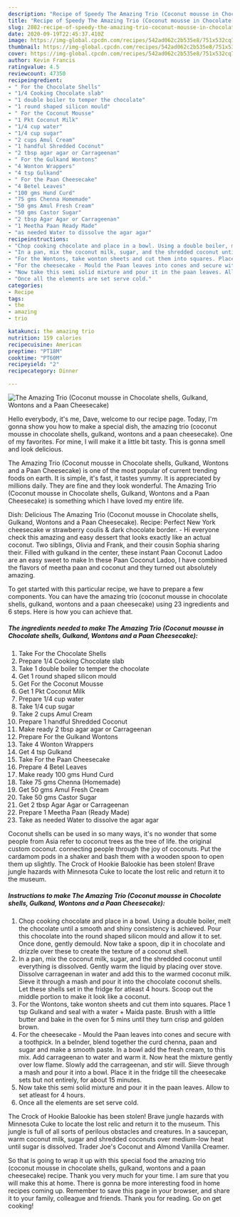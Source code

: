 ```yaml
---
description: "Recipe of Speedy The Amazing Trio (Coconut mousse in Chocolate shells, Gulkand, Wontons and a Paan Cheesecake)"
title: "Recipe of Speedy The Amazing Trio (Coconut mousse in Chocolate shells, Gulkand, Wontons and a Paan Cheesecake)"
slug: 2802-recipe-of-speedy-the-amazing-trio-coconut-mousse-in-chocolate-shells-gulkand-wontons-and-a-paan-cheesecake
date: 2020-09-19T22:45:37.410Z
image: https://img-global.cpcdn.com/recipes/542ad062c2b535e8/751x532cq70/the-amazing-trio-coconut-mousse-in-chocolate-shells-gulkand-wontons-and-a-paan-cheesecake-recipe-main-photo.jpg
thumbnail: https://img-global.cpcdn.com/recipes/542ad062c2b535e8/751x532cq70/the-amazing-trio-coconut-mousse-in-chocolate-shells-gulkand-wontons-and-a-paan-cheesecake-recipe-main-photo.jpg
cover: https://img-global.cpcdn.com/recipes/542ad062c2b535e8/751x532cq70/the-amazing-trio-coconut-mousse-in-chocolate-shells-gulkand-wontons-and-a-paan-cheesecake-recipe-main-photo.jpg
author: Kevin Francis
ratingvalue: 4.5
reviewcount: 47350
recipeingredient:
- " For the Chocolate Shells"
- "1/4 Cooking Chocolate slab"
- "1 double boiler to temper the chocolate"
- "1 round shaped silicon mould"
- " For the Coconut Mousse"
- "1 Pkt Coconut Milk"
- "1/4 cup water"
- "1/4 cup sugar"
- "2 cups Amul Cream"
- "1 handful Shredded Coconut"
- "2 tbsp agar agar or Carrageenan"
- " For the Gulkand Wontons"
- "4 Wonton Wrappers"
- "4 tsp Gulkand"
- " For the Paan Cheesecake"
- "4 Betel Leaves"
- "100 gms Hund Curd"
- "75 gms Chenna Homemade"
- "50 gms Amul Fresh Cream"
- "50 gms Castor Sugar"
- "2 tbsp Agar Agar or Carrageenan"
- "1 Meetha Paan Ready Made"
- "as needed Water to dissolve the agar agar"
recipeinstructions:
- "Chop cooking chocolate and place in a bowl. Using a double boiler, melt the chocolate until a smooth and shiny consistency is achieved. Pour this chocolate into the round shaped silicon mould and allow it to set. Once done, gently demould. Now take a spoon, dip it in chocolate and drizzle over these to create the texture of a coconut shell."
- "In a pan, mix the coconut milk, sugar, and the shredded coconut until everything is dissolved. Gently warm the liquid by placing over stove. Dissolve carrageenan in water and add this to the warmed coconut milk. Sieve it through a mash and pour it into the chocolate coconut shells. Let these shells set in the fridge for atleast 4 hours. Scoop out the middle portion to make it look like a coconut."
- "For the Wontons, take wonton sheets and cut them into squares. Place 1 tsp Gulkand and seal with a water + Maida paste. Brush with a little butter and bake in the oven for 5 mins until they turn crisp and golden brown."
- "For the cheesecake - Mould the Paan leaves into cones and secure with a toothpick. In a belnder, blend together the curd chenna, paan and sugar and make a smooth paste. In a bowl add the fresh cream, to this mix. Add carrageenan to water and warm it. Now heat the mixture gently over low flame. Slowly add the carrageenan, and stir will. Sieve through a mash and pour it into a bowl. Place it in the fridge till the cheesecake sets but not entirely, for about 15 minutes."
- "Now take this semi solid mixture and pour it in the paan leaves. Allow to set atleast for 4 hours."
- "Once all the elements are set serve cold."
categories:
- Recipe
tags:
- the
- amazing
- trio

katakunci: the amazing trio 
nutrition: 159 calories
recipecuisine: American
preptime: "PT18M"
cooktime: "PT60M"
recipeyield: "2"
recipecategory: Dinner

---
```



![The Amazing Trio (Coconut mousse in Chocolate shells, Gulkand, Wontons and a Paan Cheesecake)](https://img-global.cpcdn.com/recipes/542ad062c2b535e8/751x532cq70/the-amazing-trio-coconut-mousse-in-chocolate-shells-gulkand-wontons-and-a-paan-cheesecake-recipe-main-photo.jpg)

Hello everybody, it's me, Dave, welcome to our recipe page. Today, I'm gonna show you how to make a special dish, the amazing trio (coconut mousse in chocolate shells, gulkand, wontons and a paan cheesecake). One of my favorites. For mine, I will make it a little bit tasty. This is gonna smell and look delicious.

The Amazing Trio (Coconut mousse in Chocolate shells, Gulkand, Wontons and a Paan Cheesecake) is one of the most popular of current trending foods on earth. It is simple, it's fast, it tastes yummy. It is appreciated by millions daily. They are fine and they look wonderful. The Amazing Trio (Coconut mousse in Chocolate shells, Gulkand, Wontons and a Paan Cheesecake) is something which I have loved my entire life.

Dish: Delicious The Amazing Trio (Coconut mousse in Chocolate shells, Gulkand, Wontons and a Paan Cheesecake). Recipe: Perfect New York cheesecake w strawberry coulis &amp; dark chocolate border. - Hi everyone check this amazing and easy dessert that looks exactly like an actual coconut. Two siblings, Olivia and Frank, and their cousin Sophia sharing their. Filled with gulkand in the center, these instant Paan Coconut Ladoo are an easy sweet to make In these Paan Coconut Ladoo, I have combined the flavors of meetha paan and coconut and they turned out absolutely amazing.


To get started with this particular recipe, we have to prepare a few components. You can have the amazing trio (coconut mousse in chocolate shells, gulkand, wontons and a paan cheesecake) using 23 ingredients and 6 steps. Here is how you can achieve that.

<!--inarticleads1-->

##### The ingredients needed to make The Amazing Trio (Coconut mousse in Chocolate shells, Gulkand, Wontons and a Paan Cheesecake):

1. Take  For the Chocolate Shells
1. Prepare 1/4 Cooking Chocolate slab
1. Take 1 double boiler to temper the chocolate
1. Get 1 round shaped silicon mould
1. Get  For the Coconut Mousse
1. Get 1 Pkt Coconut Milk
1. Prepare 1/4 cup water
1. Take 1/4 cup sugar
1. Take 2 cups Amul Cream
1. Prepare 1 handful Shredded Coconut
1. Make ready 2 tbsp agar agar or Carrageenan
1. Prepare  For the Gulkand Wontons
1. Take 4 Wonton Wrappers
1. Get 4 tsp Gulkand
1. Take  For the Paan Cheesecake
1. Prepare 4 Betel Leaves
1. Make ready 100 gms Hund Curd
1. Take 75 gms Chenna (Homemade)
1. Get 50 gms Amul Fresh Cream
1. Take 50 gms Castor Sugar
1. Get 2 tbsp Agar Agar or Carrageenan
1. Prepare 1 Meetha Paan (Ready Made)
1. Take as needed Water to dissolve the agar agar


Coconut shells can be used in so many ways, it&#39;s no wonder that some people from Asia refer to coconut trees as the tree of life. the original custom coconut. connecting people through the joy of coconuts. Put the cardamom pods in a shaker and bash them with a wooden spoon to open them up slightly. The Crock of Hookie Balookie has been stolen! Brave jungle hazards with Minnesota Cuke to locate the lost relic and return it to the museum. 

<!--inarticleads2-->

##### Instructions to make The Amazing Trio (Coconut mousse in Chocolate shells, Gulkand, Wontons and a Paan Cheesecake):

1. Chop cooking chocolate and place in a bowl. Using a double boiler, melt the chocolate until a smooth and shiny consistency is achieved. Pour this chocolate into the round shaped silicon mould and allow it to set. Once done, gently demould. Now take a spoon, dip it in chocolate and drizzle over these to create the texture of a coconut shell.
1. In a pan, mix the coconut milk, sugar, and the shredded coconut until everything is dissolved. Gently warm the liquid by placing over stove. Dissolve carrageenan in water and add this to the warmed coconut milk. Sieve it through a mash and pour it into the chocolate coconut shells. Let these shells set in the fridge for atleast 4 hours. Scoop out the middle portion to make it look like a coconut.
1. For the Wontons, take wonton sheets and cut them into squares. Place 1 tsp Gulkand and seal with a water + Maida paste. Brush with a little butter and bake in the oven for 5 mins until they turn crisp and golden brown.
1. For the cheesecake - Mould the Paan leaves into cones and secure with a toothpick. In a belnder, blend together the curd chenna, paan and sugar and make a smooth paste. In a bowl add the fresh cream, to this mix. Add carrageenan to water and warm it. Now heat the mixture gently over low flame. Slowly add the carrageenan, and stir will. Sieve through a mash and pour it into a bowl. Place it in the fridge till the cheesecake sets but not entirely, for about 15 minutes.
1. Now take this semi solid mixture and pour it in the paan leaves. Allow to set atleast for 4 hours.
1. Once all the elements are set serve cold.


The Crock of Hookie Balookie has been stolen! Brave jungle hazards with Minnesota Cuke to locate the lost relic and return it to the museum. This jungle is full of all sorts of perilous obstacles and creatures. In a saucepan, warm coconut milk, sugar and shredded coconuts over medium-low heat until sugar is dissolved. Trader Joe&#39;s Coconut and Almond Vanilla Creamer. 

So that is going to wrap it up with this special food the amazing trio (coconut mousse in chocolate shells, gulkand, wontons and a paan cheesecake) recipe. Thank you very much for your time. I am sure that you will make this at home. There is gonna be more interesting food in home recipes coming up. Remember to save this page in your browser, and share it to your family, colleague and friends. Thank you for reading. Go on get cooking!
